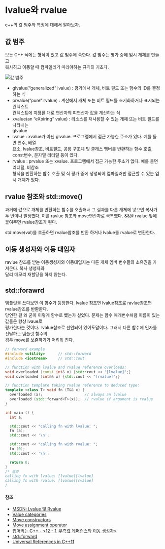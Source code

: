 # lvalue와 rvalue

c++의 값 범주와 특징에 대해서 알아보자.

## 값 범주

모든 C++ 식에는 형식이 있고 값 범주에 속한다. 값 범주는 평가 중에 임시 개체를 만들고  
복사하고 이동할 때 컴파일러가 따라야하는 규칙의 기초다.

![값 범주](https://learn.microsoft.com/ko-kr/cpp/cpp/media/value_categories.png?view=msvc-170)

- glvalue(“generalized” lvalue) : 평가에서 개체, 비트 필드 또는 함수의 ID를 결정하는 식
- prvalue(“pure” rvalue) : 계산에서 개체 또는 비트 필드를 초기화하거나 표시되는 컨텍스트  
  컨텍스트에 지정된 대로 연산자의 피연산자 값을 계산하는 식
- xvalue(an “eXpiring” value) : 리소스를 재사용할 수 있는 개체 또는 비트 필드를 나타내는  
  glvalue
- lvalue : xvalue가 아닌 glvalue. 프로그램에서 접근 가능한 주소가 있다. 예를 들면 변수, 배열  
  요소, lvalue참조, 비트필드, 공용 구조체 및 클래스 멤버를 반환하는 함수 호출, const변수, 문자열
  리터럴 등이 있다.
- rvalue : prvalue 또는 xvalue. 프로그램에서 접근 가능한 주소가 없다. 예를 들면 리터럴, 비참조  
  형식을 반환하는 함수 호출 및 식 평가 중에 생성되어 컴파일러만 접근할 수 있는 임시 개체가 있다.

## rvalue 참조와 std::move()

과거에 값으로 개체를 반환하는 함수를 호출해서 그 결과를 다른 개체에 넣으면 복사가 두 번이나 발생했다.
이를 ravlue 참조와 move연산자로 극복했다. &&을 rvalue 앞에 붙여주면 rvalue참조가 된다.

std:move(val)를 호출하면 rvalue참조를 반환 하거나 lvalue를 rvalue로 변환한다.

## 이동 생성자와 이동 대입자

ravlue 참조를 받는 이동생성자와 이동대입자는 다른 개체 멤버 변수들의 소유권을 가져온다. 복사 생성자와  
달리 메모리 재할당을 하지 않는다.

## std::forawrd

템플릿을 쓰다보면 이 함수가 등장한다. lvalue 참조면 lvalue참조로 ravlue참조면 rvalue참조를 반환한다.  
당연한 걸 왜 굳이 이렇게 함수로 뻈는가 싶었다. 문제는 함수 매개변수처럼 이름이 있는 값들은 항상 lvaue로  
평가한다는 것이다. rvalue참조로 선언되어 있어도말이다. 그래서 다른 함수에 인자를 전달하는 템플릿 함수의  
경우 move를 보존하기가 어려워 진다.

```c++
// forward example
#include <utility>      // std::forward
#include <iostream>     // std::cout

// function with lvalue and rvalue reference overloads:
void overloaded (const int& x) {std::cout << "[lvalue]";}
void overloaded (int&& x) {std::cout << "[rvalue]";}

// function template taking rvalue reference to deduced type:
template <class T> void fn (T&& x) {
  overloaded (x);                   // always an lvalue
  overloaded (std::forward<T>(x));  // rvalue if argument is rvalue
}

int main () {
  int a;

  std::cout << "calling fn with lvalue: ";
  fn (a);
  std::cout << '\n';

  std::cout << "calling fn with rvalue: ";
  fn (0);
  std::cout << '\n';

  return 0;
}
/* 결과
calling fn with lvalue: [lvalue][lvalue]
calling fn with rvalue: [lvalue][rvalue]
/
```

#### 참조

- [MSDN: Lvalue 및 Rvalue](https://learn.microsoft.com/ko-kr/cpp/cpp/lvalues-and-rvalues-visual-cpp?view=msvc-170)
- [Value categories](https://en.cppreference.com/w/cpp/language/value_category)
- [Move constructors](https://en.cppreference.com/w/cpp/language/move_constructor)
- [Move assignment operator](https://en.cppreference.com/w/cpp/language/move_assignment)
- [씹어먹는 C++ - <12 - 1. 우측값 레퍼런스와 이동 생성자>](https://modoocode.com/227)
- [std::forward](https://cplusplus.com/reference/utility/forward/)
- [Universal References in C++11](https://isocpp.org/blog/2012/11/universal-references-in-c11-scott-meyers)
